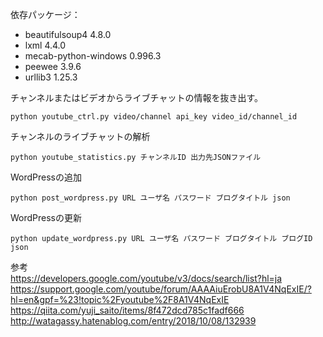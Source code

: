 依存パッケージ：
 - beautifulsoup4                4.8.0
 - lxml                          4.4.0
 - mecab-python-windows          0.996.3
 - peewee                        3.9.6
 - urllib3                       1.25.3


チャンネルまたはビデオからライブチャットの情報を抜き出す。
```
python youtube_ctrl.py video/channel api_key video_id/channel_id
```

チャンネルのライブチャットの解析
```
python youtube_statistics.py チャンネルID 出力先JSONファイル
```

WordPressの追加
```
python post_wordpress.py URL ユーザ名 パスワード ブログタイトル json
```

WordPressの更新
```
python update_wordpress.py URL ユーザ名 パスワード ブログタイトル ブログID json
```


参考  
https://developers.google.com/youtube/v3/docs/search/list?hl=ja  
https://support.google.com/youtube/forum/AAAAiuErobU8A1V4NqExIE/?hl=en&gpf=%23!topic%2Fyoutube%2F8A1V4NqExIE  
https://qiita.com/yuji_saito/items/8f472dcd785c1fadf666  
http://watagassy.hatenablog.com/entry/2018/10/08/132939  
